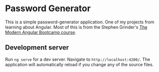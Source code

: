 # Password Generator

This is a simple password-generator application. One of my projects from learning about Angular.  Most of this is from the Stephen Grinder's [The Modern Angular Bootcamp course](https://www.udemy.com/course/the-modern-angular-bootcamp).

## Development server

Run `ng serve` for a dev server. Navigate to `http://localhost:4200/`. The application will automatically reload if you change any of the source files.

